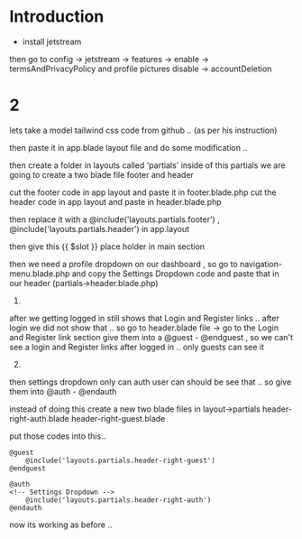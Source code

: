 # Introduction

- install jetstream

then go to config -> jetstream -> features -> 
enable -> termsAndPrivacyPolicy and profile pictures 
disable -> accountDeletion 

# 2 

lets take a model tailwind css code from github .. (as per his instruction)

then paste it in app.blade layout file and do some modification .. 

then create a folder in layouts called 'partials'
inside of this partials we are going to create a two blade file 
footer and header 

cut the footer code in app layout and paste it in footer.blade.php 
cut the header code in app layout and paste in header.blade.php

then replace it with a  @include('layouts.partials.footer') , @include('layouts.partials.header') in app.layout 

then give this {{ $slot }} place holder in main section 

then we need a profile dropdown on our dashboard , so go to navigation-menu.blade.php 
and copy the Settings Dropdown code and paste that in our header (partials->header.blade.php)

1)
after we getting logged in still shows that Login and Register links .. 
after login we did not show that .. so go to header.blade file -> go to the Login and Register link section 
give them into a @guest - @endguest , so we can't see a login and Register links after logged in .. only guests can see it 

2)
then settings dropdown only can auth user can should be see that .. so give them into @auth - @endauth 

instead of doing this create a new two blade files in layout->partials 
header-right-auth.blade 
header-right-guest.blade 

put those codes into this..

    @guest
        @include('layouts.partials.header-right-guest')
    @endguest

    @auth
    <!-- Settings Dropdown -->
        @include('layouts.partials.header-right-auth')
    @endauth

now its working as before .. 

